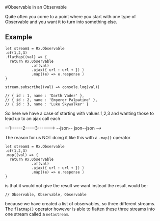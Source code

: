 #Observable in an Observable

Quite often you come to a point where you start with one type of Observable and you want it to turn into something else. 

## Example

```
let stream$ = Rx.Observable
.of(1,2,3)
.flatMap((val) => {
  return Rx.Observable
            .of(val)
            .ajax({ url : url + }) )
            .map((e) => e.response ) 
}

stream.subscribe((val) => console.log(val))

// { id : 1, name : 'Darth Vader' }, 
// { id : 2, name : 'Emperor Palpatine' },
// { id : 3, name : 'Luke Skywalker' }

```

So here we have a case of starting with values 1,2,3 and wanting those to lead up to an ajax call each

--1------2-----3------>
--json-- json--json -->

The reason for us NOT doing it like this with a `.map()` operator

```
let stream$ = Rx.Observable
.of(1,2,3)
.map((val) => {
  return Rx.Observable
            .of(val)
            .ajax({ url : url + }) )
            .map((e) => e.response ) 
}

```

is that it would not give the result we want instead the result would be:

```
// Observable, Observable, Observable
```
because we have created a list of observables, so three different streams. The `flatMap()` operator however is able to flatten these three streams into one stream called a `metastream`.


